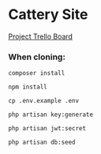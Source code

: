 # Cattery Site

[Project Trello Board](https://trello.com/b/10BZ6Af2/cattery-website-laravel "Cattery Website | Trello")

### When cloning:
```
composer install
```

```
npm install
```

```
cp .env.example .env
```

```
php artisan key:generate
```

```
php artisan jwt:secret
```

```
php artisan db:seed
```
